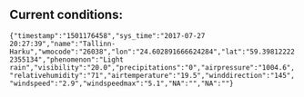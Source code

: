 ## Current conditions: 
 ``` {"timestamp":"1501176458","sys_time":"2017-07-27 20:27:39","name":"Tallinn-Harku","wmocode":"26038","lon":"24.602891666624284","lat":"59.398122222355134","phenomenon":"Light rain","visibility":"20.0","precipitations":"0","airpressure":"1004.6","relativehumidity":"71","airtemperature":"19.5","winddirection":"145","windspeed":"2.9","windspeedmax":"5.1","NA":"","NA":""} ```
